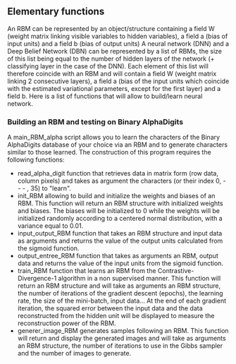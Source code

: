 ## Elementary functions
An RBM can be represented by an object/structure containing a field W (weight matrix linking visible variables to hidden variables), a field a (bias of input units) and a field b (bias of output units)
A neural network (DNN) and a Deep Belief Network (DBN) can be represented by a list of RBMs, the size of this list being equal to the number of hidden layers of the network (+ classifying layer in the case of the DNN). Each element of this list will therefore coincide with an RBM and will contain a field W (weight matrix linking 2 consecutive layers), a field a (bias of the input units which coincide with the estimated variational parameters, except for the first layer) and a field b.
Here is a list of functions that will allow to build/learn neural network.
### Building an RBM and testing on Binary AlphaDigits
A main_RBM_alpha script allows you to learn the characters of the Binary AlphaDigits database of your choice via an RBM and to generate characters similar to those learned. The construction of this program requires the following functions:
* read_alpha_digit function that retrieves data in matrix form (row data, column pixels) and takes as argument the characters (or their index 0, - - - , 35) to "learn".
* init_RBM allowing to build and initialize the weights and biases of an RBM. This function will return an RBM structure with initialized weights and biases. The biases will be initialized to 0 while the weights will be initialized randomly according to a centered normal distribution, with a variance equal to 0.01.
* input_output_RBM function that takes an RBM structure and input data as arguments and returns the value of the output units calculated from the sigmoid function.
* output_entree_RBM function that takes as arguments an RBM, output data and returns the value of the input units from the sigmoid function.
* train_RBM function that learns an RBM from the Contrastive-Divergence-1 algorithm in a non supervised manner. This function will return an RBM structure and will take as arguments an RBM structure, the number of iterations of the gradient descent (epochs), the learning rate, the size
of the mini-batch, input data... At the end of each gradient iteration, the squared error between the input data and the data reconstructed from the hidden unit will be displayed to measure the reconstruction power of the RBM.
* generer_image_RBM generates samples following an RBM. This function will return and display the generated images and will take as arguments an RBM structure, the number of iterations to use in the Gibbs sampler and the number of images to generate.